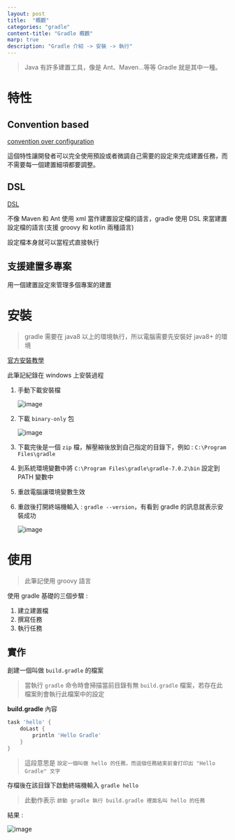 ```yaml
---
layout: post
title:  "概觀"
categories: "gradle"
content-title: "Gradle 概觀"
marp: true
description: "Gradle 介紹 -> 安裝 -> 執行"
---
```


> Java 有許多建置工具，像是 Ant、Maven...等等
> Gradle 就是其中一種。

# 特性

## Convention based

[convention over configuration](https://zh.wikipedia.org/wiki/%E7%BA%A6%E5%AE%9A%E4%BC%98%E4%BA%8E%E9%85%8D%E7%BD%AE)

這個特性讓開發者可以完全使用預設或者微調自己需要的設定來完成建置任務，而不需要每一個建置細項都要調整。

## DSL

[DSL](https://zh.wikipedia.org/wiki/%E9%A2%86%E5%9F%9F%E7%89%B9%E5%AE%9A%E8%AF%AD%E8%A8%80)

不像 Maven 和 Ant 使用 xml 當作建置設定檔的語言，gradle 使用 DSL 來當建置設定檔的語言(支援 groovy 和 kotlin 兩種語言)

設定檔本身就可以當程式直接執行

## 支援建置多專案

用一個建置設定來管理多個專案的建置

# 安裝

> gradle 需要在 java8 以上的環境執行，所以電腦需要先安裝好 java8+ 的環境

[官方安裝教學](https://gradle.org/install/)

此筆記紀錄在 windows 上安裝過程

1. 手動下載安裝檔

    ![image]({{site.baseurl}}/assets/image/gradle-install-1.png)

2. 下載 `binary-only` 包

    ![image]({{site.baseurl}}/assets/image/gradle-install-2.png)

3. 下載完後是一個 `zip` 檔，解壓縮後放到自己指定的目錄下，例如 : `C:\Program Files\gradle`

4. 到系統環境變數中將 `C:\Program Files\gradle\gradle-7.0.2\bin` 設定到 PATH 變數中

5. 重啟電腦讓環境變數生效

6. 重啟後打開終端機輸入 : `gradle --version`，有看到 gradle 的訊息就表示安裝成功

    ![image]({{site.baseurl}}/assets/image/gradle-install-3.png)

# 使用

> 此筆記使用 groovy 語言

使用 gradle 基礎的三個步驟 :

1. 建立建置檔
2. 撰寫任務
3. 執行任務

## 實作

創建一個叫做 `build.gradle` 的檔案

> 當執行 `gradle` 命令時會掃描當前目錄有無 `build.gradle` 檔案，若存在此檔案則會執行此檔案中的設定

__build.gradle__ 內容

```groovy
task 'hello' {
    doLast {
        println 'Hello Gradle'
    }
}
```

> 這段意思是 `設定一個叫做 hello 的任務，而這個任務結束前會打印出 "Hello Gradle" 文字`

存檔後在該目錄下啟動終端機輸入 `gradle hello`

> 此動作表示 `啟動 gradle 執行 build.gradle 裡面名叫 hello 的任務`

結果 : 

![image]({{site.baseurl}}/assets/image/gradle-run-1.png)